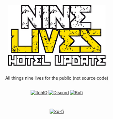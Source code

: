 <div style ="tc display:flex;" align="center">
  <a href="https://sofycodes.itch.io/nine-lives"><img src="logo.png" height="200"></a>
</div>

## 

<div align="center">All things nine lives for the public (not source code)</div>

<br>
<div align="center">
<p align="center">
<a href="https://sofycodes.itch.io/nine-lives"><img alt="ItchIO" src="https://img.shields.io/badge/itch.io-fa5c5c?&style?&style=for-the-badge&logo=itch.io&logoColor=white&alt=youtube style="margin-bottom: 5px;"></a>
<a href="https://discord.gg/YH9UYRgQxp"><img alt="Discord" src="https://img.shields.io/badge/Discord-7289da?&style?&style=for-the-badge&logo=discord&logoColor=white&alt=discord style="margin-bottom: 5px;"></a>
<a href="https://ko-fi.com/sofydev"><img alt="Kofi" src="https://img.shields.io/badge/KoFi-FF5E5B?&style?&style=for-the-badge&logo=ko-fi&logoColor=white&alt=ko-fi style="margin-bottom: 5px;"></a>
</p>
	
<br>


[![ko-fi](https://ko-fi.com/img/githubbutton_sm.svg)](https://ko-fi.com/X8X0EIFPZ)
